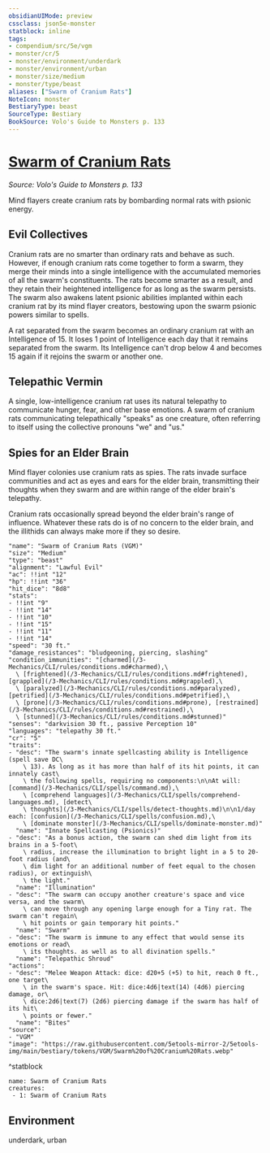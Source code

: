 ```yaml
---
obsidianUIMode: preview
cssclass: json5e-monster
statblock: inline
tags:
- compendium/src/5e/vgm
- monster/cr/5
- monster/environment/underdark
- monster/environment/urban
- monster/size/medium
- monster/type/beast
aliases: ["Swarm of Cranium Rats"]
NoteIcon: monster
BestiaryType: beast
SourceType: Bestiary
BookSource: Volo's Guide to Monsters p. 133
---
```

# [Swarm of Cranium Rats](3-Mechanics\CLI\bestiary\beast/swarm-of-cranium-rats-vgm.md)
*Source: Volo's Guide to Monsters p. 133*  

Mind flayers create cranium rats by bombarding normal rats with psionic energy.

## Evil Collectives

Cranium rats are no smarter than ordinary rats and behave as such. However, if enough cranium rats come together to form a swarm, they merge their minds into a single intelligence with the accumulated memories of all the swarm's constituents. The rats become smarter as a result, and they retain their heightened intelligence for as long as the swarm persists. The swarm also awakens latent psionic abilities implanted within each cranium rat by its mind flayer creators, bestowing upon the swarm psionic powers similar to spells.

A rat separated from the swarm becomes an ordinary cranium rat with an Intelligence of 15. It loses 1 point of Intelligence each day that it remains separated from the swarm. Its Intelligence can't drop below 4 and becomes 15 again if it rejoins the swarm or another one.

## Telepathic Vermin

A single, low-intelligence cranium rat uses its natural telepathy to communicate hunger, fear, and other base emotions. A swarm of cranium rats communicating telepathically "speaks" as one creature, often referring to itself using the collective pronouns "we" and "us."

## Spies for an Elder Brain

Mind flayer colonies use cranium rats as spies. The rats invade surface communities and act as eyes and ears for the elder brain, transmitting their thoughts when they swarm and are within range of the elder brain's telepathy.

Cranium rats occasionally spread beyond the elder brain's range of influence. Whatever these rats do is of no concern to the elder brain, and the illithids can always make more if they so desire.

```statblock
"name": "Swarm of Cranium Rats (VGM)"
"size": "Medium"
"type": "beast"
"alignment": "Lawful Evil"
"ac": !!int "12"
"hp": !!int "36"
"hit_dice": "8d8"
"stats":
- !!int "9"
- !!int "14"
- !!int "10"
- !!int "15"
- !!int "11"
- !!int "14"
"speed": "30 ft."
"damage_resistances": "bludgeoning, piercing, slashing"
"condition_immunities": "[charmed](/3-Mechanics/CLI/rules/conditions.md#charmed),\
  \ [frightened](/3-Mechanics/CLI/rules/conditions.md#frightened), [grappled](/3-Mechanics/CLI/rules/conditions.md#grappled),\
  \ [paralyzed](/3-Mechanics/CLI/rules/conditions.md#paralyzed), [petrified](/3-Mechanics/CLI/rules/conditions.md#petrified),\
  \ [prone](/3-Mechanics/CLI/rules/conditions.md#prone), [restrained](/3-Mechanics/CLI/rules/conditions.md#restrained),\
  \ [stunned](/3-Mechanics/CLI/rules/conditions.md#stunned)"
"senses": "darkvision 30 ft., passive Perception 10"
"languages": "telepathy 30 ft."
"cr": "5"
"traits":
- "desc": "The swarm's innate spellcasting ability is Intelligence (spell save DC\
    \ 13). As long as it has more than half of its hit points, it can innately cast\
    \ the following spells, requiring no components:\n\nAt will: [command](/3-Mechanics/CLI/spells/command.md),\
    \ [comprehend languages](/3-Mechanics/CLI/spells/comprehend-languages.md), [detect\
    \ thoughts](/3-Mechanics/CLI/spells/detect-thoughts.md)\n\n1/day each: [confusion](/3-Mechanics/CLI/spells/confusion.md),\
    \ [dominate monster](/3-Mechanics/CLI/spells/dominate-monster.md)"
  "name": "Innate Spellcasting (Psionics)"
- "desc": "As a bonus action, the swarm can shed dim light from its brains in a 5-foot\
    \ radius, increase the illumination to bright light in a 5 to 20-foot radius (and\
    \ dim light for an additional number of feet equal to the chosen radius), or extinguish\
    \ the light."
  "name": "Illumination"
- "desc": "The swarm can occupy another creature's space and vice versa, and the swarm\
    \ can move through any opening large enough for a Tiny rat. The swarm can't regain\
    \ hit points or gain temporary hit points."
  "name": "Swarm"
- "desc": "The swarm is immune to any effect that would sense its emotions or read\
    \ its thoughts. as well as to all divination spells."
  "name": "Telepathic Shroud"
"actions":
- "desc": "Melee Weapon Attack: dice: d20+5 (+5) to hit, reach 0 ft., one target\
    \ in the swarm's space. Hit: dice:4d6|text(14) (4d6) piercing damage, or\
    \ dice:2d6|text(7) (2d6) piercing damage if the swarm has half of its hit\
    \ points or fewer."
  "name": "Bites"
"source":
- "VGM"
"image": "https://raw.githubusercontent.com/5etools-mirror-2/5etools-img/main/bestiary/tokens/VGM/Swarm%20of%20Cranium%20Rats.webp"
```
^statblock

```encounter-table
name: Swarm of Cranium Rats
creatures:
 - 1: Swarm of Cranium Rats
```

## Environment

underdark, urban